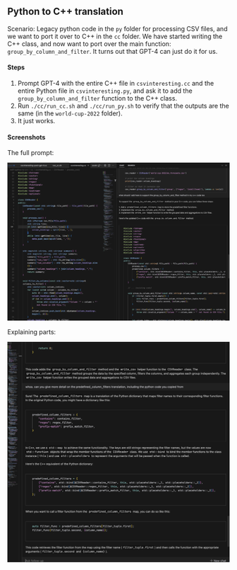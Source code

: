 ## Python to C++ translation

Scenario: Legacy python code in the `py` folder for processing CSV files, and we want to port it over to C++ in the `cc` folder. We have started writing the C++ class, and now want to port over the main function: `group_by_column_and_filter`. It turns out that GPT-4 can just do it for us.

#### Steps

1. Prompt GPT-4 with the entire C++ file in `csvinteresting.cc` and the entire Python file in `csvinteresting.py`, and ask it to add the `group_by_column_and_filter` function to the C++ class.
2. Run `./cc/run_cc.sh` and `./cc/run_py.sh` to verify that the outputs are the same (in the `world-cup-2022` folder).
3. It just works.


#### Screenshots

The full prompt:

![Prompt: "what should i add here to support the group_by_column_and_filter method in my c++ code too"](full-generation-prompt.png)

Explaining parts:

![Prompt: "whoa. can you give more detail on the predefined_column_filters translation, including the python code you copied from"](explain-the-binds.png)